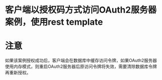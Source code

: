 客户端以授权码方式访问OAuth2服务器案例，使用rest template
======

# 注意

如果该案例授权成功后，客户端会在数据库中缓存访问令牌，如果OAuth2服务器使用内存模式，则重启OAuth2服务器后原访问令牌将失效，需要清除数据库令牌再重新授权。

